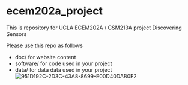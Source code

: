 # ecem202a_project
This is repository for UCLA ECEM202A / CSM213A project Discovering Sensors

Please use this repo as follows

* doc/ for website content
* software/ for code used in your project
* data/ for data data used in your project
![951D192C-2D3C-43A8-8699-E00D40DAB0F2](https://github.com/user-attachments/assets/0e72f871-2e9c-44d0-bf12-dd10650f06f9)
